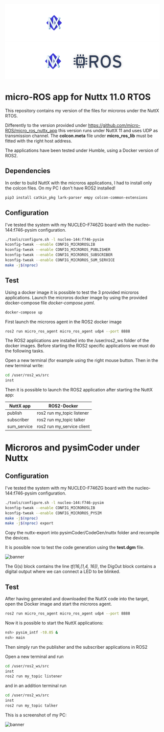 ![banner](.images/banner-dark-theme.png#gh-dark-mode-only)
![banner](.images/banner-light-theme.png#gh-light-mode-only)

# micro-ROS app for Nuttx 11.0 RTOS

This repository contains my version of the files for microros under the NuttX RTOS.

Differently to the version provided under https://github.com/micro-ROS/micro_ros_nuttx_app this version runs under NuttX 11 and uses UDP as transmission channel. The **colcon.meta** file under **micro_ros_lib** must be fitted with the right host address.

The applications have been tested under Humble, using a Docker version of ROS2.

## Dependencies

In order to build NuttX with the microros applications, I had to install only the colcon files. On my PC I don't have ROS2 installed!

```bash
pip3 install catkin_pkg lark-parser empy colcon-common-extensions
```

## Configuration

I've tested the system with my NUCLEO-F746ZG board with the nucleo-144:f746-pysim configuration.


```bash
./tools/configure.sh -l nucleo-144:f746-pysim
kconfig-tweak --enable CONFIG_MICROROSLIB
kconfig-tweak --enable CONFIG_MICROROS_PUBLISHER
kconfig-tweak --enable CONFIG_MICROROS_SUBSCRIBER
kconfig-tweak --enable CONFIG_MICROROS_SUM_SERVICE
make -j$(nproc)
```

## Test

Using a docker image it is possible to test the 3 provided microros applications. Launch the microros docker image by using the provided docker-compose file *docker-compose.yaml*.

```bash
docker-compose up
```

First launch the microros agent in the ROS2 docker image

```bash
ros2 run micro_ros_agent micro_ros_agent udp4 --port 8888
```

The ROS2 applications are installed into the /user/ros2_ws folder of the docker images. Before starting the ROS2 specific applications we must do the following tasks. 

Open a new terminal (for example using the right mouse button. Then in the new terminal write:

```bash
cd /user/ros2_ws/src
inst
```

Then it is possible to launch the ROS2 application after starting the NuttX app:


|NuttX app  |ROS2-Docker                |
|-----------|---------------------------|
|publish    |ros2 run my_topic listener |
|subscriber |ros2 run my_topic talker   |
|sum_service|ros2 run  my_service client|

# Microros and pysimCoder under Nuttx

## Configuration

I've tested the system with my NUCLEO-F746ZG board with the nucleo-144:f746-pysim configuration.


```bash
./tools/configure.sh -l nucleo-144:f746-pysim
kconfig-tweak --enable CONFIG_MICROROSLIB
kconfig-tweak --enable CONFIG_MICROROS_PYSIM
make -j$(nproc)
make -j$(nproc) export
```

Copy the nuttx-export into pysimCoder/CodeGen/nuttx folder and recompile the devices.

It is possible now to test the code generation using the **test.dgm** file.

![banner](.images/pysim_dgm)

The G(s) block contains the line *tf(16,[1,4, 16])*, the DigOut block contains a digital output where we can connect a LED to be blinked.

## Test

After having generated and downloaded the NuttX code into the target, open the Docker image and start the microros agent.

```bash
ros2 run micro_ros_agent micro_ros_agent udp4 --port 8888
```

Now it is possible to start the NuttX applications:

```bash
nsh> pysim_intf -t0.05 &
nsh> main
```

Then simply run the publisher and the subscriber applications in ROS2

Open a new terminal and run


```bash
cd /user/ros2_ws/src
inst
ros2 run my_topic listener

```

and in an addition terminal run


```bash
cd /user/ros2_ws/src
inst
ros2 run my_topic talker
```

This is a screenshot of my PC:

![banner](.images/screen)





